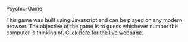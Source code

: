  Psychic-Game

This game was built using Javascript and can be played on any modern browser. The objective of the game is to guess whichever number the computer is thinking of. <a href="https://mjefferis.github.io/Psychic-Game/"> Click here for the live webpage. </a>
